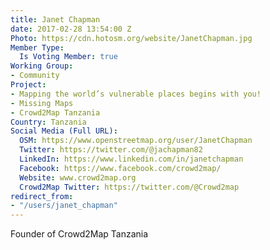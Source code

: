 ```yaml
---
title: Janet Chapman
date: 2017-02-28 13:54:00 Z
Photo: https://cdn.hotosm.org/website/JanetChapman.jpg
Member Type:
  Is Voting Member: true
Working Group:
- Community
Project:
- Mapping the world’s vulnerable places begins with you!
- Missing Maps
- Crowd2Map Tanzania
Country: Tanzania
Social Media (Full URL):
  OSM: https://www.openstreetmap.org/user/JanetChapman
  Twitter: https://twitter.com/@jachapman82
  LinkedIn: https://www.linkedin.com/in/janetchapman
  Facebook: https://www.facebook.com/crowd2map/
  Website: www.crowd2map.org
  Crowd2Map Twitter: https://twitter.com/@Crowd2map
redirect_from:
- "/users/janet_chapman"
---
```


Founder of Crowd2Map Tanzania